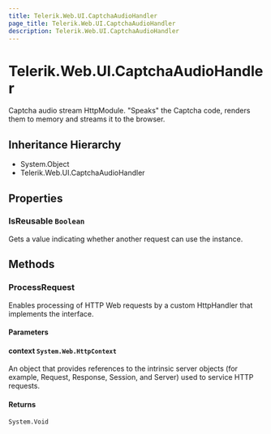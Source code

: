 ```yaml
---
title: Telerik.Web.UI.CaptchaAudioHandler
page_title: Telerik.Web.UI.CaptchaAudioHandler
description: Telerik.Web.UI.CaptchaAudioHandler
---
```


# Telerik.Web.UI.CaptchaAudioHandler

Captcha audio stream HttpModule. "Speaks" the Captcha code,
            renders them to memory and streams it to the browser.

## Inheritance Hierarchy

* System.Object
* Telerik.Web.UI.CaptchaAudioHandler

## Properties

###  IsReusable `Boolean`

Gets a value indicating whether another request can use the  instance.

## Methods

###  ProcessRequest

Enables processing of HTTP Web requests by a custom HttpHandler that implements the  interface.

#### Parameters

#### context `System.Web.HttpContext`

An  object that provides references to the intrinsic server objects (for example, Request, Response, Session, and Server) used to service HTTP requests.

#### Returns

`System.Void` 

